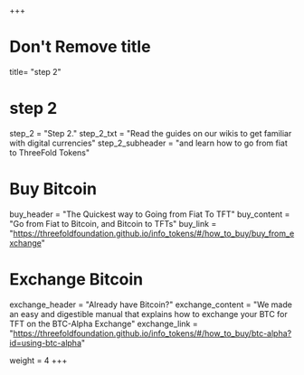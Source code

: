 +++
# Don't Remove title
title= "step 2"

# step 2
step_2 = "Step 2."
step_2_txt = "Read the guides on our wikis to get familiar with digital currencies"
step_2_subheader = "and learn how to go from fiat to ThreeFold Tokens"

# Buy Bitcoin
buy_header = "The Quickest way to Going from Fiat To TFT"
buy_content = "Go from Fiat to Bitcoin, and Bitcoin to TFTs"
buy_link = "https://threefoldfoundation.github.io/info_tokens/#/how_to_buy/buy_from_exchange"

# Exchange Bitcoin
exchange_header = "Already have Bitcoin?"
exchange_content = "We made an easy and digestible manual that explains how to exchange your BTC for TFT on the BTC-Alpha Exchange"
exchange_link = "https://threefoldfoundation.github.io/info_tokens/#/how_to_buy/btc-alpha?id=using-btc-alpha"

weight = 4
+++
